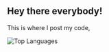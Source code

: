 ## Hey there everybody!
This is where I post my code,

![Top Languages](https://github-readme-stats-gray-eight-32.vercel.app/api/top-langs/?username=nightcycle&layout=compact,github-readme-stats&hide=shell,html)
<!--
**nightcycle/nightcycle** is a ✨ _special_ ✨ repository because its `README.md` (this file) appears on your GitHub profile.

Here are some ideas to get you started:

- 🔭 I’m currently working on ...
- 🌱 I’m currently learning ...
- 👯 I’m looking to collaborate on ...
- 🤔 I’m looking for help with ...
- 💬 Ask me about ...
- 📫 How to reach me: ...
- 😄 Pronouns: ...
- ⚡ Fun fact: ...
-->
